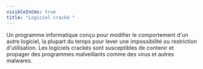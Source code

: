 ```yaml
---
visibleInCms: true
title: "Logiciel cracké "
---
```

Un programme informatique conçu pour modifier le comportement d'un autre logiciel, la plupart du temps pour lever une impossibilité ou restriction d'utilisation. Les logiciels crackés sont susceptibles de contenir et propager des programmes malveillants comme des virus et autres malwares.